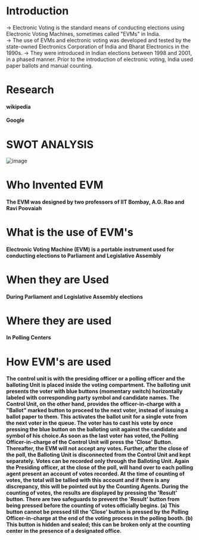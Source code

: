 # Introduction
   -> Electronic Voting is the standard means of conducting elections using Electronic Voting Machines, sometimes called "EVMs" in India.\
   -> The use of EVMs and electronic voting was developed and tested by the state-owned Electronics Corporation of India and Bharat Electronics in the 1990s.
   -> They were introduced in Indian elections between 1998 and 2001, in a phased manner. Prior to the introduction of electronic voting, India used paper ballots and manual counting.
# Research
#### wikipedia
#### Google


# SWOT ANALYSIS
![image](https://user-images.githubusercontent.com/80596756/160764691-1d2fbab5-7234-43a8-af72-a7bab87d9be2.png)
# Who Invented EVM
#### The EVM was designed by two professors of IIT Bombay, A.G. Rao and Ravi Poovaiah
# What is the use of EVM's
#### Electronic Voting Machine (EVM) is a portable instrument used for conducting elections to Parliament and Legislative Assembly
# When they are Used
#### During Parliament and Legislative Assembly elections
# Where they are used
#### In Polling Centers
# How EVM's are used
#### The control unit is with the presiding officer or a polling officer and the balloting Unit is placed inside the voting compartment. The balloting unit presents the voter with blue buttons (momentary switch) horizontally labeled with corresponding party symbol and candidate names. The Control Unit, on the other hand, provides the officer-in-charge with a "Ballot" marked button to proceed to the next voter, instead of issuing a ballot paper to them. This activates the ballot unit for a single vote from the next voter in the queue. The voter has to cast his vote by once pressing the blue button on the balloting unit against the candidate and symbol of his choice.As soon as the last voter has voted, the Polling Officer-in-charge of the Control Unit will press the 'Close' Button. Thereafter, the EVM will not accept any votes. Further, after the close of the poll, the Balloting Unit is disconnected from the Control Unit and kept separately. Votes can be recorded only through the Balloting Unit. Again the Presiding officer, at the close of the poll, will hand over to each polling agent present an account of votes recorded. At the time of counting of votes, the total will be tallied with this account and if there is any discrepancy, this will be pointed out by the Counting Agents. During the counting of votes, the results are displayed by pressing the 'Result' button. There are two safeguards to prevent the 'Result' button from being pressed before the counting of votes officially begins. (a) This button cannot be pressed till the 'Close' button is pressed by the Polling Officer-in-charge at the end of the voting process in the polling booth. (b) This button is hidden and sealed; this can be broken only at the counting center in the presence of a designated office. 
